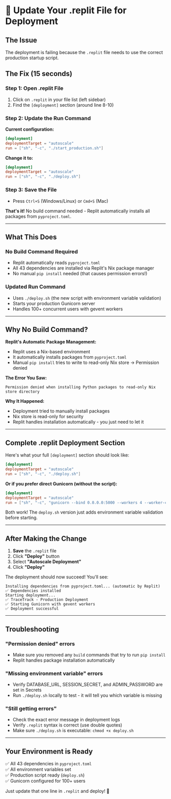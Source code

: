 # 📝 Update Your .replit File for Deployment

## The Issue

The deployment is failing because the `.replit` file needs to use the correct production startup script.

## The Fix (15 seconds)

### Step 1: Open .replit File
1. Click on `.replit` in your file list (left sidebar)
2. Find the `[deployment]` section (around line 8-10)

### Step 2: Update the Run Command

**Current configuration:**
```toml
[deployment]
deploymentTarget = "autoscale"
run = ["sh", "-c", "./start_production.sh"]
```

**Change it to:**
```toml
[deployment]
deploymentTarget = "autoscale"
run = ["sh", "-c", "./deploy.sh"]
```

### Step 3: Save the File
- Press `Ctrl+S` (Windows/Linux) or `Cmd+S` (Mac)

**That's it!** No build command needed - Replit automatically installs all packages from `pyproject.toml`.

---

## What This Does

### No Build Command Required
- Replit automatically reads `pyproject.toml`
- All 43 dependencies are installed via Replit's Nix package manager
- No manual `pip install` needed (that causes permission errors!)

### Updated Run Command
- Uses `./deploy.sh` (the new script with environment variable validation)
- Starts your production Gunicorn server
- Handles 100+ concurrent users with gevent workers

---

## Why No Build Command?

**Replit's Automatic Package Management:**
- Replit uses a Nix-based environment
- It automatically installs packages from `pyproject.toml`
- Manual `pip install` tries to write to read-only Nix store → Permission denied

**The Error You Saw:**
```
Permission denied when installing Python packages to read-only Nix store directory
```

**Why It Happened:**
- Deployment tried to manually install packages
- Nix store is read-only for security
- Replit handles installation automatically - you just need to let it

---

## Complete .replit Deployment Section

Here's what your full `[deployment]` section should look like:

```toml
[deployment]
deploymentTarget = "autoscale"
run = ["sh", "-c", "./deploy.sh"]
```

**Or if you prefer direct Gunicorn (without the script):**

```toml
[deployment]
deploymentTarget = "autoscale"
run = ["sh", "-c", "gunicorn --bind 0.0.0.0:5000 --workers 4 --worker-class gevent --worker-connections 1000 --timeout 120 --preload main:app"]
```

Both work! The `deploy.sh` version just adds environment variable validation before starting.

---

## After Making the Change

1. **Save** the `.replit` file
2. Click **"Deploy"** button
3. Select **"Autoscale Deployment"**
4. Click **"Deploy"**

The deployment should now succeed! You'll see:
```
Installing dependencies from pyproject.toml... (automatic by Replit)
✅ Dependencies installed
Starting deployment...
✅ TraceTrack - Production Deployment
✅ Starting Gunicorn with gevent workers
✅ Deployment successful
```

---

## Troubleshooting

### "Permission denied" errors
- Make sure you removed any `build` commands that try to run `pip install`
- Replit handles package installation automatically

### "Missing environment variable" errors
- Verify DATABASE_URL, SESSION_SECRET, and ADMIN_PASSWORD are set in Secrets
- Run `./deploy.sh` locally to test - it will tell you which variable is missing

### "Still getting errors"
- Check the exact error message in deployment logs
- Verify `.replit` syntax is correct (use double quotes)
- Make sure `./deploy.sh` is executable: `chmod +x deploy.sh`

---

## Your Environment is Ready

✅ All 43 dependencies in `pyproject.toml`  
✅ All environment variables set  
✅ Production script ready (`deploy.sh`)  
✅ Gunicorn configured for 100+ users  

Just update that one line in `.replit` and deploy! 🚀
